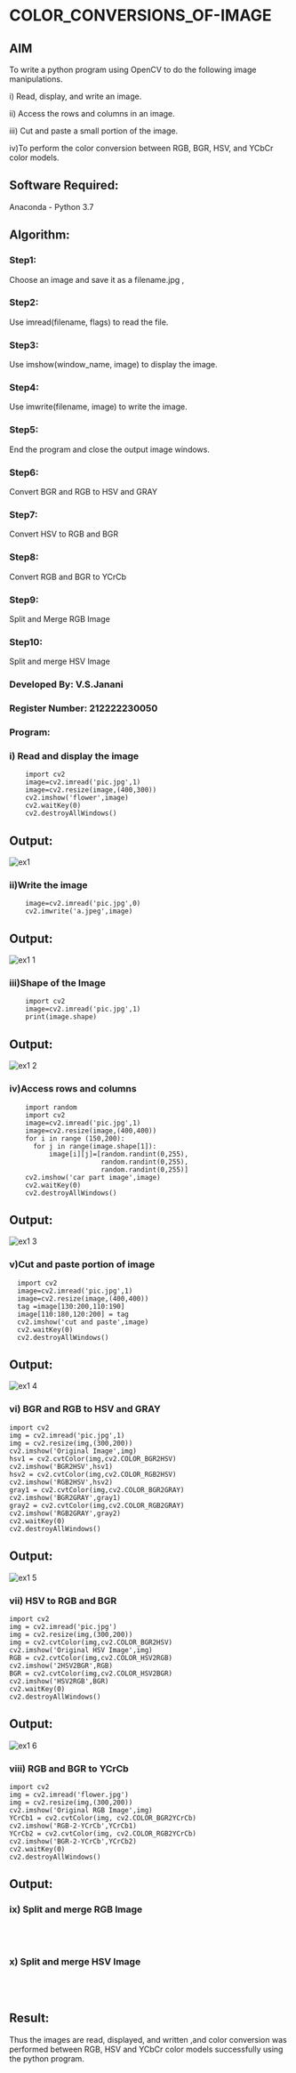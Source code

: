 # COLOR_CONVERSIONS_OF-IMAGE
## AIM
To write a python program using OpenCV to do the following image manipulations.

i) Read, display, and write an image.

ii) Access the rows and columns in an image.

iii) Cut and paste a small portion of the image.

iv)To perform the color conversion between RGB, BGR, HSV, and YCbCr color models.


## Software Required:
Anaconda - Python 3.7
## Algorithm:
### Step1:
Choose an image and save it as a filename.jpg ,
### Step2:
Use imread(filename, flags) to read the file.
### Step3:
Use imshow(window_name, image) to display the image.
### Step4:
Use imwrite(filename, image) to write the image.
### Step5:
End the program and close the output image windows.
### Step6:
Convert BGR and RGB to HSV and GRAY
### Step7:
Convert HSV to RGB and BGR
### Step8:
Convert RGB and BGR to YCrCb
### Step9:
Split and Merge RGB Image
### Step10:
Split and merge HSV Image


### Developed By:  V.S.Janani
### Register Number: 212222230050
### Program:

### i) Read and display the image

```
    import cv2
    image=cv2.imread('pic.jpg',1)
    image=cv2.resize(image,(400,300))
    cv2.imshow('flower',image)
    cv2.waitKey(0)
    cv2.destroyAllWindows()
```


## Output:

![ex1](https://github.com/janani225/COLOR_CONVERSIONS_OF-IMAGE/assets/113497333/539748bc-710e-47a5-bdde-c3a7485c9f44)


### ii)Write the image
```
    image=cv2.imread('pic.jpg',0)
    cv2.imwrite('a.jpeg',image)
```
## Output:

![ex1 1](https://github.com/janani225/COLOR_CONVERSIONS_OF-IMAGE/assets/113497333/d3241afe-a272-46a0-81f0-2a57a7c7b06e)


### iii)Shape of the Image
```
    import cv2
    image=cv2.imread('pic.jpg',1)
    print(image.shape)
```
## Output:

![ex1 2](https://github.com/janani225/COLOR_CONVERSIONS_OF-IMAGE/assets/113497333/5a5b0318-f914-49e7-bad9-c599cb03204f)


### iv)Access rows and columns
```
    import random
    import cv2
    image=cv2.imread('pic.jpg',1)
    image=cv2.resize(image,(400,400))
    for i in range (150,200):
      for j in range(image.shape[1]):
          image[i][j]=[random.randint(0,255),
                       random.randint(0,255),
                       random.randint(0,255)] 
    cv2.imshow('car part image',image)
    cv2.waitKey(0)
    cv2.destroyAllWindows()
```
## Output:
![ex1 3](https://github.com/janani225/COLOR_CONVERSIONS_OF-IMAGE/assets/113497333/53bfd58b-5133-47e8-8f53-b7844f4b0554)


### v)Cut and paste portion of image
```
  import cv2
  image=cv2.imread('pic.jpg',1)
  image=cv2.resize(image,(400,400))
  tag =image[130:200,110:190]
  image[110:180,120:200] = tag
  cv2.imshow('cut and paste',image)
  cv2.waitKey(0)
  cv2.destroyAllWindows()
```
## Output:
![ex1 4](https://github.com/janani225/COLOR_CONVERSIONS_OF-IMAGE/assets/113497333/eb5d7562-1913-4dc0-a9b0-b7e5879e964f)


### vi) BGR and RGB to HSV and GRAY
```
import cv2
img = cv2.imread('pic.jpg',1)
img = cv2.resize(img,(300,200))
cv2.imshow('Original Image',img)
hsv1 = cv2.cvtColor(img,cv2.COLOR_BGR2HSV)
cv2.imshow('BGR2HSV',hsv1)
hsv2 = cv2.cvtColor(img,cv2.COLOR_RGB2HSV)
cv2.imshow('RGB2HSV',hsv2)
gray1 = cv2.cvtColor(img,cv2.COLOR_BGR2GRAY)
cv2.imshow('BGR2GRAY',gray1)
gray2 = cv2.cvtColor(img,cv2.COLOR_RGB2GRAY)
cv2.imshow('RGB2GRAY',gray2)
cv2.waitKey(0)
cv2.destroyAllWindows()
```
## Output:

![ex1 5](https://github.com/janani225/COLOR_CONVERSIONS_OF-IMAGE/assets/113497333/309395cd-012c-4da7-a336-3ead1ae400c4)


### vii) HSV to RGB and BGR
```
import cv2
img = cv2.imread('pic.jpg')
img = cv2.resize(img,(300,200))
img = cv2.cvtColor(img,cv2.COLOR_BGR2HSV)
cv2.imshow('Original HSV Image',img)
RGB = cv2.cvtColor(img,cv2.COLOR_HSV2RGB)
cv2.imshow('2HSV2BGR',RGB)
BGR = cv2.cvtColor(img,cv2.COLOR_HSV2BGR)
cv2.imshow('HSV2RGB',BGR)
cv2.waitKey(0)
cv2.destroyAllWindows()
```
## Output:
![ex1 6](https://github.com/janani225/COLOR_CONVERSIONS_OF-IMAGE/assets/113497333/8f861768-f14b-4036-b66d-f66e944e561d)


### viii) RGB and BGR to YCrCb
```
import cv2
img = cv2.imread('flower.jpg')
img = cv2.resize(img,(300,200))
cv2.imshow('Original RGB Image',img)
YCrCb1 = cv2.cvtColor(img, cv2.COLOR_BGR2YCrCb)
cv2.imshow('RGB-2-YCrCb',YCrCb1)
YCrCb2 = cv2.cvtColor(img, cv2.COLOR_RGB2YCrCb)
cv2.imshow('BGR-2-YCrCb',YCrCb2)
cv2.waitKey(0)
cv2.destroyAllWindows()
```
## Output:



### ix) Split and merge RGB Image
<br>
<br>

### x) Split and merge HSV Image
<br>
<br>




## Result:
Thus the images are read, displayed, and written ,and color conversion was performed between RGB, HSV and YCbCr color models successfully using the python program.







